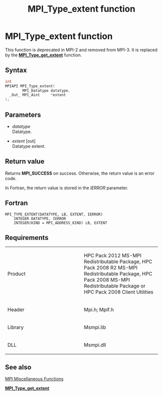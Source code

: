﻿---
title: MPI_Type_extent function
TOCTitle: MPI_Type_extent function
ms:assetid: 8b04d970-10c3-4c17-b6b4-956a41cbbc0c
ms:mtpsurl: https://msdn.microsoft.com/en-us/library/Dn520565(v=VS.85)
ms:contentKeyID: 59361036
ms.date: 03/28/2018
mtps_version: v=VS.85
f1_keywords:
- MPI_TYPE_EXTENT
- mpif/MPI_Type_extent
- mpi/MPI_TYPE_EXTENT
dev_langs:
- C++
- C
---

# MPI\_Type\_extent function

This function is deprecated in MPI-2 and removed from MPI-3. It is replaced by the [**MPI\_Type\_get\_extent**](mpi-type-get-extent-function.md) function.

## Syntax

``` c++
int
MPIAPI MPI_Type_extent(
        MPI_Datatype datatype,
  _Out_ MPI_Aint     *extent
);
```

## Parameters

  - *datatype*  
    Datatype.

  - *extent* \[out\]  
    Datatype extent.

## Return value

Returns **MPI\_SUCCESS** on success. Otherwise, the return value is an error code.

In Fortran, the return value is stored in the *IERROR* parameter.

## Fortran

    MPI_TYPE_EXTENT(DATATYPE, LB, EXTENT, IERROR)
        INTEGER DATATYPE, IERROR
        INTEGER(KIND = MPI_ADDRESS_KIND) LB, EXTENT

## Requirements

<table>
<colgroup>
<col style="width: 50%" />
<col style="width: 50%" />
</colgroup>
<tbody>
<tr class="odd">
<td><p>Product</p></td>
<td><p>HPC Pack 2012 MS-MPI Redistributable Package, HPC Pack 2008 R2 MS-MPI Redistributable Package, HPC Pack 2008 MS-MPI Redistributable Package or HPC Pack 2008 Client Utilities</p></td>
</tr>
<tr class="even">
<td><p>Header</p></td>
<td>Mpi.h;
Mpif.h</td>
</tr>
<tr class="odd">
<td><p>Library</p></td>
<td>Msmpi.lib</td>
</tr>
<tr class="even">
<td><p>DLL</p></td>
<td>Msmpi.dll</td>
</tr>
</tbody>
</table>


## See also

[MPI Miscellaneous Functions](mpi-miscellaneous-functions.md)

[**MPI\_Type\_get\_extent**](mpi-type-get-extent-function.md)

